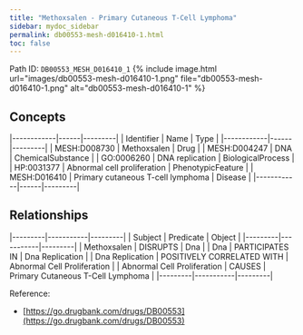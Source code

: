 ```yaml
---
title: "Methoxsalen - Primary Cutaneous T-Cell Lymphoma"
sidebar: mydoc_sidebar
permalink: db00553-mesh-d016410-1.html
toc: false 
---
```



Path ID: `DB00553_MESH_D016410_1`
{% include image.html url="images/db00553-mesh-d016410-1.png" file="db00553-mesh-d016410-1.png" alt="db00553-mesh-d016410-1" %}

## Concepts

|------------|------|---------|
| Identifier | Name | Type    |
|------------|------|---------|
| MESH:D008730 | Methoxsalen | Drug |
| MESH:D004247 | DNA | ChemicalSubstance |
| GO:0006260 | DNA replication | BiologicalProcess |
| HP:0031377 | Abnormal cell proliferation | PhenotypicFeature |
| MESH:D016410 | Primary cutaneous T-cell lymphoma | Disease |
|------------|------|---------|

## Relationships

|---------|-----------|---------|
| Subject | Predicate | Object  |
|---------|-----------|---------|
| Methoxsalen | DISRUPTS | Dna |
| Dna | PARTICIPATES IN | Dna Replication |
| Dna Replication | POSITIVELY CORRELATED WITH | Abnormal Cell Proliferation |
| Abnormal Cell Proliferation | CAUSES | Primary Cutaneous T-Cell Lymphoma |
|---------|-----------|---------|

Reference: 
  - [https://go.drugbank.com/drugs/DB00553](https://go.drugbank.com/drugs/DB00553)
